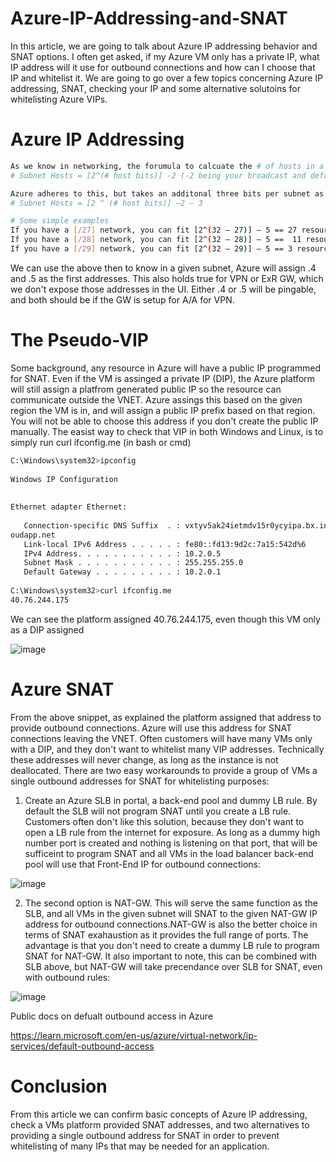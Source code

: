 # Azure-IP-Addressing-and-SNAT
In this article, we are going to talk about Azure IP addressing behavior and SNAT options. I often get asked, if my Azure VM only has a private IP, what IP address will it use for outbound connections and how can I choose that IP and whitelist it. We are going to go over a few topics concerning Azure IP addressing, SNAT, checking your IP and some alternative solutoins for whitelisting Azure VIPs.

# Azure IP Addressing
```bash
As we know in networking, the forumula to calcuate the # of hosts in a given subnet is as follows:
# Subnet Hosts = [2^(# host bits)] -2 (-2 being your broadcast and default address, 0.0.0.0/255.255.255.255)

Azure adheres to this, but takes an additonal three bits per subnet as well, so the above formula becomes:
# Subnet Hosts = [2 ^ (# host bits)] –2 – 3

# Some simple examples
If you have a [/27] network, you can fit [2^(32 – 27)] – 5 == 27 resources
If you have a [/28] network, you can fit [2^(32 – 28)] – 5 ==  11 resources
If you have a [/29] network, you can fit [2^(32 – 29)] – 5 == 3 resources
```
We can use the above then to know in a given subnet, Azure will assign .4 and .5 as the first addresses. This also holds true for VPN or ExR GW, which we don't expose those addresses in the UI. Either .4 or .5 will be pingable, and both should be if the GW is setup for A/A for VPN.

# The Pseudo-VIP
Some background, any resource in Azure will have a public IP programmed for SNAT. Even if the VM is assinged a private IP (DIP), the Azure platform will still assign a platfrom generated public IP so the resource can communicate outside the VNET. Azure assings this based on the given region the VM is in, and will assign a public IP prefix based on that region. You will not be able to choose this address if you don't create the public IP manually. The easist way to check that VIP in both Windows and Linux, is to simply run curl ifconfig.me (in bash or cmd)
```bash
C:\Windows\system32>ipconfig                                                    
                                                                                
Windows IP Configuration                                                        
                                                                                
                                                                                
Ethernet adapter Ethernet:                                                      
                                                                                
   Connection-specific DNS Suffix  . : vxtyv5ak24ietmdv15r0ycyipa.bx.internal.cl
oudapp.net                                                                      
   Link-local IPv6 Address . . . . . : fe80::fd13:9d2c:7a15:542d%6              
   IPv4 Address. . . . . . . . . . . : 10.2.0.5                                 
   Subnet Mask . . . . . . . . . . . : 255.255.255.0                            
   Default Gateway . . . . . . . . . : 10.2.0.1                                 
                                                                                
C:\Windows\system32>curl ifconfig.me                                            
40.76.244.175
```
We can see the platform assigned 40.76.244.175, even though this VM only as a DIP assigned

![image](https://user-images.githubusercontent.com/55964102/193902852-3f484eed-30b7-439d-98ce-1a9b1113f17a.png)

# Azure SNAT
From the above snippet, as explained the platform assigned that address to provide outbound connections. Azure will use this address for SNAT connections leaving the VNET. Often customers will have many VMs only with a DIP, and they don't want to whitelist many VIP addresses. Technically these addresses will never change, as long as the instance is not deallocated. There are two easy workarounds to provide a group of VMs a single outbound addresses for SNAT for whitelisting purposes:

1. Create an Azure SLB in portal, a back-end pool and dummy LB rule. By default the SLB will not program SNAT until you create a LB rule. Customers often don't like this solution, because they don't want to open a LB rule from the internet for exposure. As long as a dummy high number port is created and nothing is listening on that port, that will be sufficeint to program SNAT and all VMs in the load balancer back-end pool will use that Front-End IP for outbound connections:

![image](https://user-images.githubusercontent.com/55964102/193906089-e61fcfa9-181f-4dc2-a56d-2bdfbdbfc149.png)

2. The second option is NAT-GW. This will serve the same function as the SLB, and all VMs in the given subnet will SNAT to the given NAT-GW IP address for outbound connections.NAT-GW is also the better choice in terms of SNAT exahaustion as it provides the full range of ports. The advantage is that you don't need to create a dummy LB rule to program SNAT for NAT-GW. It also important to note, this can be combined with SLB above, but NAT-GW will take precendance over SLB for SNAT, even with outbound rules:

![image](https://user-images.githubusercontent.com/55964102/193910886-234b697f-5950-4e09-8c66-e9e9da08bec8.png)

Public docs on defualt outbound access in Azure

https://learn.microsoft.com/en-us/azure/virtual-network/ip-services/default-outbound-access

# Conclusion
From this article we can confirm basic concepts of Azure IP addressing, check a VMs platform provided SNAT addresses, and two alternatives to providing a single outbound address for SNAT in order to prevent whitelisting of many IPs that may be needed for an application. 

